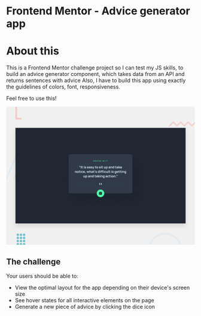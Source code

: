 # Frontend Mentor - Advice generator app

# About this

This is a Frontend Mentor challenge project so I can test my JS skills, to build an advice generator component, which takes data from an API and returns sentences with advice Also, I have to build this app using exactly the guidelines of colors, font, responsiveness.

Feel free to use this!



![Design preview for the Advice generator app coding challenge](./design/desktop-preview.jpg)


## The challenge

Your users should be able to:

- View the optimal layout for the app depending on their device's screen size
- See hover states for all interactive elements on the page
- Generate a new piece of advice by clicking the dice icon
